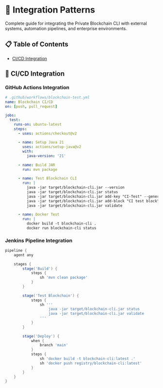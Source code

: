 # 🔗 Integration Patterns

Complete guide for integrating the Private Blockchain CLI with external systems, automation pipelines, and enterprise environments.

## 📋 Table of Contents

- [CI/CD Integration](#-cicd-integration)

## 🚀 CI/CD Integration

### GitHub Actions Integration
```yaml
# .github/workflows/blockchain-test.yml
name: Blockchain CI/CD
on: [push, pull_request]

jobs:
  test:
    runs-on: ubuntu-latest
    steps:
      - uses: actions/checkout@v2
      
      - name: Setup Java 21
        uses: actions/setup-java@v2
        with:
          java-version: '21'
          
      - name: Build JAR
        run: mvn package
        
      - name: Test Blockchain CLI
        run: |
          java -jar target/blockchain-cli.jar --version
          java -jar target/blockchain-cli.jar status
          java -jar target/blockchain-cli.jar add-key "CI-Test" --generate
          java -jar target/blockchain-cli.jar add-block "CI test block" --generate-key
          java -jar target/blockchain-cli.jar validate
          
      - name: Docker Test
        run: |
          docker build -t blockchain-cli .
          docker run blockchain-cli status
```

### Jenkins Pipeline Integration
```groovy
pipeline {
    agent any
    
    stages {
        stage('Build') {
            steps {
                sh 'mvn clean package'
            }
        }
        
        stage('Test Blockchain') {
            steps {
                sh '''
                    java -jar target/blockchain-cli.jar status
                    java -jar target/blockchain-cli.jar validate
                '''
            }
        }
        
        stage('Deploy') {
            when {
                branch 'main'
            }
            steps {
                sh 'docker build -t blockchain-cli:latest .'
                sh 'docker push registry/blockchain-cli:latest'
            }
        }
    }
}
```
